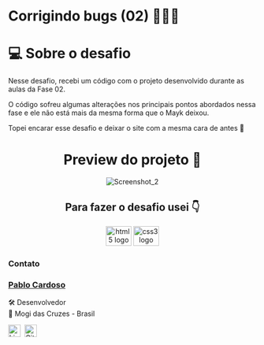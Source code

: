 # Corrigindo bugs (02) **👨🏽‍💻**

# 💻 Sobre o desafio

Nesse desafio, recebi um código com o projeto desenvolvido durante as aulas da Fase 02.

O código sofreu algumas alterações nos principais pontos abordados nessa fase e ele não está mais da mesma forma que o Mayk deixou.

Topei encarar esse desafio e deixar o site com a mesma cara de antes **💜**

<div align="center">
  
# Preview do projeto 🤩

![Screenshot_2](https://user-images.githubusercontent.com/101990719/175836894-b5219976-d0cb-4203-b27c-0ed51d5eadbe.png)

</div>
<h2 align="center">Para fazer o desafio usei 👇</h2>

<div align="center">

  <img src="https://cdn.jsdelivr.net/gh/devicons/devicon/icons/html5/html5-original.svg" height="40" width="52" alt="html5 logo"  />
  <img src="https://cdn.jsdelivr.net/gh/devicons/devicon/icons/css3/css3-original.svg" height="40" width="52" alt="css3 logo"  />
 
</div>

### Contato


### [**Pablo Cardoso**](https://github.com/pablocarss)

🛠 Desenvolvedor <br>
📍 Mogi das Cruzes - Brasil

<a href="https://github.com/pablocarss" target="_blank"><img src="https://img.shields.io/badge/LinkedIn-0077B5?style=flat&logo=linkedin&logoColor=white" alt="LinkedIn Badge" height="25"></a>&nbsp;</a>&nbsp;<a href="https://github.com/pablocarss" target="_blank"><img src="https://img.shields.io/badge/GitHub-100000?style=flat&logo=github&logoColor=white" alt="GitHub Badge" height="25"></a>&nbsp;

<br clear="left"/>